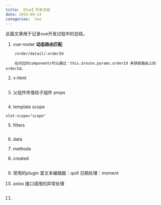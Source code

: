```yaml
---
title: 【Vue】开发总结
date: 2019-09-24
categories:  Vue
---
```

此篇文章用于记录vue开发过程中的总结。
<!--more-->
1. vue-router **动态路由匹配**
```
    /order/detail/:orderId

    在对应的components可以通过：this.$route.params.orderId 来获取路由上的 orderId。
```

2. v-html
```

```

3. 父组件传值给子组件 props
```

```

4. template scope  
```
slot-scope="scope"
```

5. filters
```
```

6. data

7. methods

8. created
```

```

9. 常用的plugin
富文本编辑器：quill
日期处理：moment

10. axios 接口调用的异常处理
```

```

11. 







